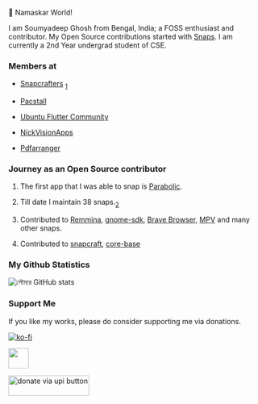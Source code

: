 👋 Namaskar World!

I am Soumyadeep Ghosh from Bengal, India; a FOSS enthusiast and contributor. My Open Source contributions started with [Snaps](snapcraft.io/). I am currently a 2nd Year undergrad student of CSE.

### Members at

- [Snapcrafters](https://github.com/orgs/snapcrafters/people?query=soumya) <sub> [1](https://forum.snapcraft.io/t/soumyadeep-ghosh-soumyadghosh-snapcrafters-membership-application/37959)</sub>

- [Pacstall](https://github.com/orgs/pacstall/people?query=soumya)

- [Ubuntu Flutter Community](https://github.com/orgs/ubuntu-flutter-community/people?query=soumya)

- [NickVisionApps](https://github.com/orgs/NickVisionApps/people?query=soumya)

- [Pdfarranger](https://github.com/orgs/pdfarranger/people?query=soumya)

### Journey as an Open Source contributor

1. The first app that I was able to snap is [Parabolic](https://github.com/NickvisionApps/Parabolic).
2. Till date I maintain 38 snaps.<sub>[2](https://snapcraft.io/publisher/soumyadghosh)</sub>
3. Contributed to [Remmina](https://gitlab.com/Remmina/Remmina/-/merge_requests/2539), [gnome-sdk](https://github.com/ubuntu/gnome-sdk/pulls/soumyaDghosh), [Brave Browser](https://github.com/brave/brave-browser-snap/pulls/soumyaDghosh), [MPV](https://launchpad.net/mpv-snap/+topcontributors) and many other snaps.

4. Contributed to [snapcraft](https://github.com/canonical/snapcraft/pulls/soumyaDghosh), [core-base](https://github.com/snapcore/core-base/pulls?q=is%3Apr+author%3AsoumyaDghosh+is%3Aclosed)


### My Github Statistics

![সৌম্যর GitHub stats](https://github-readme-stats.vercel.app/api?username=soumyaDghosh&show_icons=true&border_radius=30&title_color=2C001E&icon_color=F4AA90&text_color=2C001E&border_color=9F639A&bg_color=ca592f)


### Support Me

If you like my works, please do consider supporting me via donations.

[![ko-fi](https://ko-fi.com/img/githubbutton_sm.svg)](https://ko-fi.com/P5P1X1VAA)

<a href="https://paypal.me/soumyaDghosh?country.x=IN&locale.x=en_GB"><img src="https://raw.githubusercontent.com/andreostrovsky/donate-with-paypal/master/blue.svg" height="40"></a>  


<a href="https://donateviaupi.com/7719243876@jio?pn=Soumyadeep%20Ghosh&amount_list=100,200,500,1000" target="_blank"><img style="width:160px !important; height: 40px !important" src="https://payviaupi.com/default-orange.png" alt="donate via upi button"/></a>